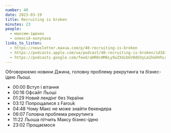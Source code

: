 ```yaml
---
number: 40
date: 2023-03-19
title: Recruiting is broken
minutes: 23
people:
  - максим-іщенко
  - олексій-колупаєв
links_to_listen:
  - https://newsletter.maxua.com/p/40-recruiting-is-broken
  - https://podcasts.apple.com/ua/podcast/40-recruiting-is-broken/id1616301447?i=1000604808531
  - https://podcasts.google.com/feed/aHR0cHM6Ly9uZXdzbGV0dGVyLm1heHVhLmNvbS9mZWVk/episode/aHR0cHM6Ly9uZXdzbGV0dGVyLm1heHVhLmNvbS9wLzQwLXJlY3J1aXRpbmctaXMtYnJva2Vu?sa=X&ved=0CAUQkfYCahcKEwiI9vqZ44H-AhUAAAAAHQAAAAAQAQ
---
```


Обговорюємо новини Джина, головну проблему рекрутинга та бізнес-ідею Льоші.

- 00:00 Вступ і вітання
- 00:16 Офсайт Льоші
- 01:29 Новий лендінг без України
- 03:12 Попрощалися з Farouk
- 04:48 Чому Макс не може знайти бекендера
- 06:07 Головна проблема рекрутинга
- 11:22 Льоша пітчить Максу бізнес-ідею
- 23:02 Прощаємося
